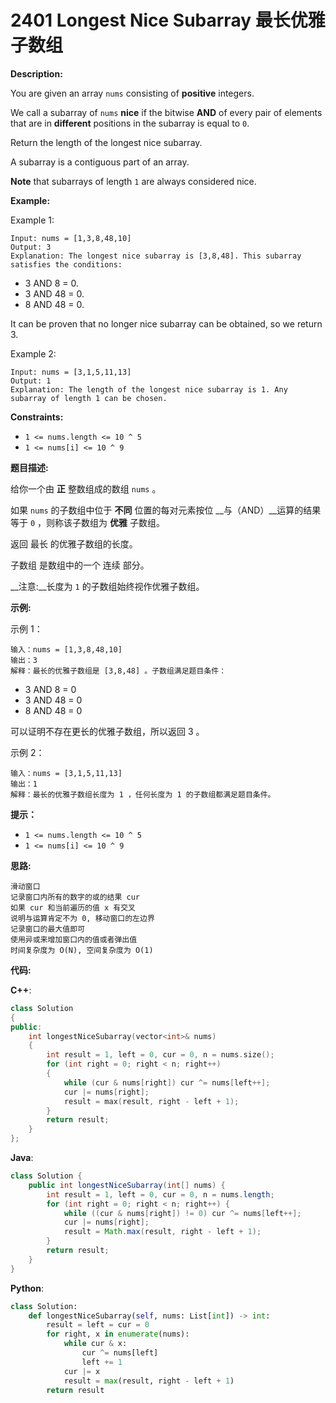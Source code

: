 # 2401 Longest Nice Subarray 最长优雅子数组

__Description:__

You are given an array `nums` consisting of __positive__ integers.

We call a subarray of `nums` __nice__ if the bitwise __AND__ of every pair of elements that are in __different__ positions in the subarray is equal to `0`.

Return the length of the longest nice subarray.

A subarray is a contiguous part of an array.

__Note__ that subarrays of length `1` are always considered nice.

__Example:__

Example 1:

```text
Input: nums = [1,3,8,48,10]
Output: 3
Explanation: The longest nice subarray is [3,8,48]. This subarray satisfies the conditions:
```

- 3 AND 8 = 0.
- 3 AND 48 = 0.
- 8 AND 48 = 0.

It can be proven that no longer nice subarray can be obtained, so we return 3.

Example 2:

```text
Input: nums = [3,1,5,11,13]
Output: 1
Explanation: The length of the longest nice subarray is 1. Any subarray of length 1 can be chosen.
```

__Constraints:__

- `1 <= nums.length <= 10 ^ 5`
- `1 <= nums[i] <= 10 ^ 9`

__题目描述:__

给你一个由 __正__ 整数组成的数组 `nums` 。

如果 `nums` 的子数组中位于 __不同__ 位置的每对元素按位 __与（AND）__运算的结果等于 `0` ，则称该子数组为 __优雅__ 子数组。

返回 最长 的优雅子数组的长度。

子数组 是数组中的一个 连续 部分。

__注意:__长度为 `1` 的子数组始终视作优雅子数组。

__示例:__

示例 1：

```text
输入：nums = [1,3,8,48,10]
输出：3
解释：最长的优雅子数组是 [3,8,48] 。子数组满足题目条件：
```

- 3 AND 8 = 0
- 3 AND 48 = 0
- 8 AND 48 = 0

可以证明不存在更长的优雅子数组，所以返回 3 。

示例 2：

```text
输入：nums = [3,1,5,11,13]
输出：1
解释：最长的优雅子数组长度为 1 ，任何长度为 1 的子数组都满足题目条件。
```

__提示：__

- `1 <= nums.length <= 10 ^ 5`
- `1 <= nums[i] <= 10 ^ 9`

__思路:__

```text
滑动窗口
记录窗口内所有的数字的或的结果 cur
如果 cur 和当前遍历的值 x 有交叉
说明与运算肯定不为 0, 移动窗口的左边界
记录窗口的最大值即可
使用异或来增加窗口内的值或者弹出值
时间复杂度为 O(N), 空间复杂度为 O(1)
```

__代码:__

__C++__:

```C++
class Solution 
{
public:
    int longestNiceSubarray(vector<int>& nums) 
    {
        int result = 1, left = 0, cur = 0, n = nums.size();
        for (int right = 0; right < n; right++) 
        {
            while (cur & nums[right]) cur ^= nums[left++];
            cur |= nums[right];
            result = max(result, right - left + 1);
        }
        return result;
    }
};
```

__Java__:

```Java
class Solution {
    public int longestNiceSubarray(int[] nums) {
        int result = 1, left = 0, cur = 0, n = nums.length;
        for (int right = 0; right < n; right++) {
            while ((cur & nums[right]) != 0) cur ^= nums[left++];
            cur |= nums[right];
            result = Math.max(result, right - left + 1);
        }
        return result;
    }
}
```

__Python__:

```Python
class Solution:
    def longestNiceSubarray(self, nums: List[int]) -> int:
        result = left = cur = 0
        for right, x in enumerate(nums):
            while cur & x:
                cur ^= nums[left]
                left += 1
            cur |= x
            result = max(result, right - left + 1)
        return result
```
